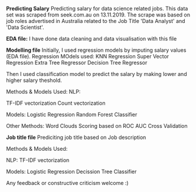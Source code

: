 **Predicting Salary**
Predicting salary for data science related jobs.
This data set was scraped from seek.com.au on 13.11.2019. The scrape was based on job roles advertised in Australia related to the Job Title 'Data Analyst' and 'Data Scientist'.

**EDA file:**
I have done data cleaning and data visualisation with this file

**Modelling file**
Initially, I used regression models by imputing salary values (EDA file). Regression MOdels used:
KNN Regression
Super Vector Regression
Extra Tree Regressor
Decision Tree Regressor

Then I used classification model to predict the salary by making lower and higher salary theshold. 

Methods & Models Used:
NLP:

TF-IDF vectorization
Count vectorization

Models:
Logistic Regression
Random Forest Classifier

Other Methods:
Word Clouds
Scoring based on ROC AUC
Cross Validation

**Job title file**
Prediciting job title based on Job description

Methods & Models Used:

NLP:
TF-IDF vectorization

Models:
Logistic Regression
Decission Tree Classifier

Any feedback or constructive criticism welcome :)
